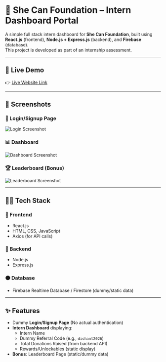 # 🌸 She Can Foundation – Intern Dashboard Portal

A simple full stack intern dashboard for **She Can Foundation**, built using **React.js** (frontend), **Node.js + Express.js** (backend), and **Firebase** (database).  
This project is developed as part of an internship assessment.

---

## 🚀 Live Demo

👉 [Live Website Link](https://shecanfoundation-y9ka.onrender.com/)  

---

## 📸 Screenshots

### 🔐 Login/Signup Page
![Login Screenshot](https://ik.imagekit.io/ppkncsip3/Screenshot%202025-08-02%20165351.png)

### 📊 Dashboard
![Dashboard Screenshot](https://ik.imagekit.io/ppkncsip3/Screenshot%202025-08-02%20165458.png?updatedAt=1754134414508)

### 🏆 Leaderboard (Bonus)
![Leaderboard Screenshot](https://ik.imagekit.io/ppkncsip3/Screenshot%202025-08-02%20165531.png?updatedAt=1754134414466)

---

## 🧑‍💻 Tech Stack

### 🔷 Frontend
- React.js
- HTML, CSS, JavaScript
- Axios (for API calls)

### 🔶 Backend
- Node.js
- Express.js

### 🟠 Database
- Firebase Realtime Database / Firestore (dummy/static data)

---

## ✨ Features

- Dummy **Login/Signup Page** (No actual authentication)
- **Intern Dashboard** displaying:
  - Intern Name
  - Dummy Referral Code (e.g., `dishant2026`)
  - Total Donations Raised (from backend API)
  - Rewards/Unlockables (static display)
- **Bonus**: Leaderboard Page (static/dummy data)
